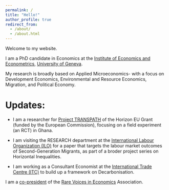 ```yaml
---
permalink: /
title: "Hello!"
author_profile: true
redirect_from: 
  - /about/
  - /about.html
---
```


Welcome to my website.

I am a PhD candidate in Economics at the [Institute of Economics and Econometrics](https://www.unige.ch/gsem/en/research/institutes/iee/), [University of Geneva](https://www.unige.ch/).

My research is broadly based on Applied Microeconomics- with a focus on Development Economics, Environmental and Resource Economics, Migration, and Political Economy. 

Updates:
======
<!--  - **August, 2023:** -->
- I am a researcher for [Project TRANSPATH](https://transpath.eu/partners) of the Horizon EU Grant (funded by the European Commission), focusing on a field experiment (an RCT) in Ghana.
<!--  - **April, 2024:** -->
- I am visiting the RESEARCH department at the [International Labour Organization (ILO)](https://www.ilo.org/) for a paper that targets the labour market outcomes of Second-Generation Migrants, as part of a broder project series on Horizontal Inequalities.
<!--  - **October, 2024:** -->
- I am working as a Consultant Economist at the [International Trade Centre (ITC)](https://www.intracen.org/) to build up a framework on Decarbonisation.

I am a [co-president](https://www.rarevoicesineconomics.com/team) of the [Rare Voices in Economics](https://www.rarevoicesineconomics.com/) Association.


<!-- 
- Check out our latest activity, we organised the annual flagship event: [3rd Rare Voices in Economics Conference](https://www.rarevoicesineconomics.com/conference-2024); September 9 & 10, 2024.
-->

  
